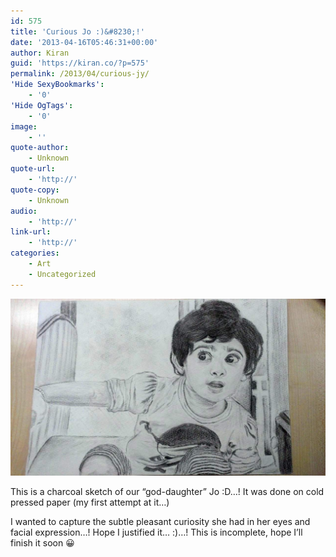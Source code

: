```yaml
---
id: 575
title: 'Curious Jo :)&#8230;!'
date: '2013-04-16T05:46:31+00:00'
author: Kiran
guid: 'https://kiran.co/?p=575'
permalink: /2013/04/curious-jy/
'Hide SexyBookmarks':
    - '0'
'Hide OgTags':
    - '0'
image:
    - ''
quote-author:
    - Unknown
quote-url:
    - 'http://'
quote-copy:
    - Unknown
audio:
    - 'http://'
link-url:
    - 'http://'
categories:
    - Art
    - Uncategorized
---
```


[![WP_20130415_0041](/assets/images/2013/04/WP_20130415_0041.jpg)](/assets/images/2013/04/WP_20130415_0041.jpg)

This is a charcoal sketch of our “god-daughter” Jo :D…! It was done on cold pressed paper (my first attempt at it…)

I wanted to capture the subtle pleasant curiosity she had in her eyes and facial expression…! Hope I justified it… :)…! This is incomplete, hope I’ll finish it soon 😀